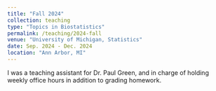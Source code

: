 ```yaml
---
title: "Fall 2024"
collection: teaching
type: "Topics in Biostatistics"
permalink: /teaching/2024-fall
venue: "University of Michigan, Statistics"
date: Sep. 2024 - Dec. 2024
location: "Ann Arbor, MI"
---
```


I was a teaching assistant for Dr. Paul Green, and in charge of holding weekly office hours in addition to grading homework.